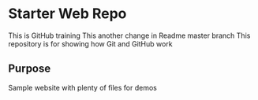 # Starter Web Repo
This is GitHub training
This another change in Readme master branch
This repository is for showing how Git and GitHub work

## Purpose

Sample website with plenty of files for demos

